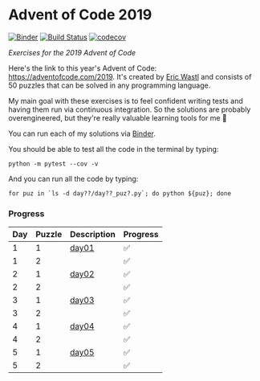 # Advent of Code 2019

[![Binder](https://mybinder.org/badge_logo.svg)](https://mybinder.org/v2/gh/KirstieJane/advent-code-2019/master?urlpath=lab)
[![Build Status](https://travis-ci.com/KirstieJane/advent-code-2019.svg?branch=master)](https://travis-ci.com/KirstieJane/advent-code-2019)
[![codecov](https://codecov.io/gh/KirstieJane/advent-code-2019/branch/master/graph/badge.svg)](https://codecov.io/gh/KirstieJane/advent-code-2019)

*Exercises for the 2019 Advent of Code*

Here's the link to this year's Advent of Code: https://adventofcode.com/2019.
It's created by [Eric Wastl](http://was.tl/) and consists of 50 puzzles that can be solved in any programming language.

My main goal with these exercises is to feel confident writing tests and having them run via continuous integration.
So the solutions are probably overengineered, but they're really valuable learning tools for me 💖

You can run each of my solutions via [Binder](https://mybinder.org/v2/gh/KirstieJane/advent-code-2019/master?urlpath=lab).

You should be able to test all the code in the terminal by typing:

```
python -m pytest --cov -v
```

And you can run all the code by typing:

```
for puz in `ls -d day??/day??_puz?.py`; do python ${puz}; done
```

### Progress

| Day | Puzzle | Description | Progress |
| --- | ------ | ----------- | -------- |
| 1   | 1      | [day01](day01/puzzle_desc.md) | ✅ |
| 1   | 2      |             | ✅ |
| 2   | 1      | [day02](day02/puzzle_desc.md) | ✅ |
| 2   | 2      |  | ✅ |
| 3   | 1      | [day03](day03/puzzle_desc.md) | ✅ |
| 3   | 2      |  | ✅ |
| 4   | 1      | [day04](day04/puzzle_desc.md) | ✅ |
| 4   | 2      |  | ✅ |
| 5   | 1      | [day05](day05/puzzle_desc.md) | ✅ |
| 5   | 2      |  | ✅ |
